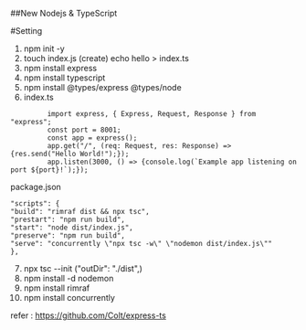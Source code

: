 ##New Nodejs & TypeScript

#Setting

1. npm init -y
2. touch index.js (create) echo hello > index.ts
3. npm install express
4. npm install typescript
5. npm install @types/express @types/node
6. index.ts

```
         import express, { Express, Request, Response } from "express";
         const port = 8001;
         const app = express();
         app.get("/", (req: Request, res: Response) => {res.send("Hello World!");});
         app.listen(3000, () => {console.log(`Example app listening on port ${port}!`);});
```

package.json

```
"scripts": {
"build": "rimraf dist && npx tsc",
"prestart": "npm run build",
"start": "node dist/index.js",
"preserve": "npm run build",
"serve": "concurrently \"npx tsc -w\" \"nodemon dist/index.js\""
},
```

7. npx tsc --init ("outDir": "./dist",)
8. npm install -d nodemon
9. npm install rimraf
10. npm install concurrently

refer : https://github.com/Colt/express-ts
